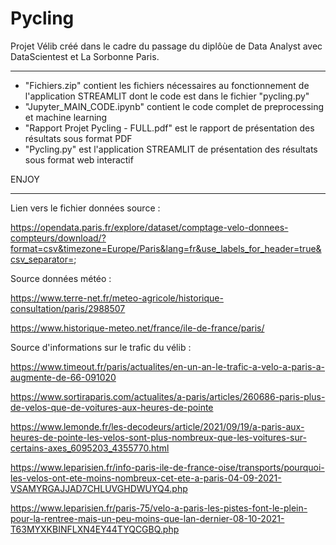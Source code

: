 # Pycling
Projet Vélib créé dans le cadre du passage du diplôùe de Data Analyst avec DataScientest et La Sorbonne Paris.

-----------

- "Fichiers.zip" contient les fichiers nécessaires au fonctionnement de l'application STREAMLIT dont le code est dans le fichier "pycling.py"
- "Jupyter_MAIN_CODE.ipynb" contient le code complet de preprocessing et machine learning
- "Rapport Projet Pycling - FULL.pdf" est le rapport de présentation des résultats sous format PDF
- "Pycling.py" est l'application STREAMLIT de présentation des résultats sous format web interactif

ENJOY

-----------

Lien vers le fichier données source :

https://opendata.paris.fr/explore/dataset/comptage-velo-donnees-compteurs/download/?format=csv&timezone=Europe/Paris&lang=fr&use_labels_for_header=true&csv_separator=;

Source données météo :

https://www.terre-net.fr/meteo-agricole/historique-consultation/paris/2988507

https://www.historique-meteo.net/france/ile-de-france/paris/

Source d'informations sur le trafic du vélib :

https://www.timeout.fr/paris/actualites/en-un-an-le-trafic-a-velo-a-paris-a-augmente-de-66-091020

https://www.sortiraparis.com/actualites/a-paris/articles/260686-paris-plus-de-velos-que-de-voitures-aux-heures-de-pointe

https://www.lemonde.fr/les-decodeurs/article/2021/09/19/a-paris-aux-heures-de-pointe-les-velos-sont-plus-nombreux-que-les-voitures-sur-certains-axes_6095203_4355770.html

https://www.leparisien.fr/info-paris-ile-de-france-oise/transports/pourquoi-les-velos-ont-ete-moins-nombreux-cet-ete-a-paris-04-09-2021-VSAMYRGAJJAD7CHLUVGHDWUYQ4.php

https://www.leparisien.fr/paris-75/velo-a-paris-les-pistes-font-le-plein-pour-la-rentree-mais-un-peu-moins-que-lan-dernier-08-10-2021-T63MYXKBINFLXN4EY44TYQCGBQ.php
